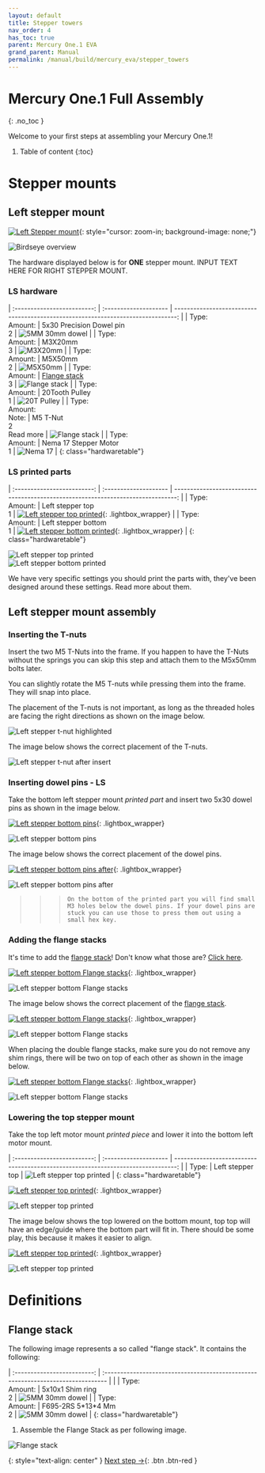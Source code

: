 ```yaml
---
layout: default
title: Stepper towers
nav_order: 4
has_toc: true
parent: Mercury One.1 EVA
grand_parent: Manual
permalink: /manual/build/mercury_eva/stepper_towers
---
```


# Mercury One.1 Full Assembly
{: .no_toc }

Welcome to your first steps at assembling your Mercury One.1!

1. Table of content
{:toc}

# Stepper mounts

## Left stepper mount
[![Left Stepper mount](../../../assets/images/instructions/stepper_mounts_left.png)](#lightbox__item_1){: style="cursor: zoom-in; background-image: none;"}

<div onclick="location.href='#left-stepper-mount';"  id="lightbox__item_1"  class="lightbox__item">
    <div class="lightbox__content">
    <div class="lightbox__titlebar"></div>
        <a href="#left-stepper-mount" class="close"></a>
        <img src="../../../assets/images/instructions/stepper_mounts_left.png" alt="Birdseye overview">
    </div>
</div>

The hardware displayed below is for __ONE__ stepper mount. INPUT TEXT HERE FOR RIGHT STEPPER MOUNT.

### LS hardware

| :-------------------------: | :--------------------       | -------------------------------------------------------------------------------: |
| Type:<br>Amount: | 5x30 Precision Dowel pin<br>2          |     ![5MM 30mm dowel](../../../assets/images/instructions/5x30_dowel_pin.png) |
| Type:<br>Amount: | M3X20mm<br>3                           |     ![M3X20mm](../../../assets/images/instructions/m3x20.png) |
| Type:<br>Amount: | M5X50mm<br>2                           |     ![M5X50mm](../../../assets/images/instructions/m5x50.png) |
| Type:<br>Amount: | [Flange stack](#flange-stack)<br>3     | ![Flange stack](../../../assets/images/instructions/flange_stack.png) |
| Type:<br>Amount: | 20Tooth Pulley<br>1          |     ![20T Pulley](../../../assets/images/instructions/20t_pulley.png) |
| Type:<br>Amount:<br>Note: | M5 T-Nut<br>2<br>Read more    | ![Flange stack](../../../assets/images/instructions/m5_rollin_tnut.png) |
| Type:<br>Amount: | Nema 17 Stepper Motor<br>1                            | ![Nema 17](../../../assets/images/instructions/nema17.png) |
{: class="hardwaretable"}

### LS printed parts

| :-------------------------: | :--------------------       | -------------------------------------------------------------------------------: |
| Type:<br>Amount: | Left stepper top<br>1        |     [![Left stepper top printed](../../../assets/images/instructions/printer_stepper_left_top.png)](#lightbox__item_2){: .lightbox_wrapper} |
| Type:<br>Amount: | Left stepper bottom<br>1     |     [![Left stepper bottom printed](../../../assets/images/instructions/printed_stepper_left_bottom.png)](#lightbox__item_3){: .lightbox_wrapper} |
{: class="hardwaretable"}

<div onclick="location.href='#ls-printed-parts';"  id="lightbox__item_2"  class="lightbox__item">
    <div class="lightbox__content">
    <div class="lightbox__titlebar"></div>
        <a href="#ls-printed-parts" class="close"></a>
        <img src="../../../assets/images/instructions/printer_stepper_left_top.png" alt="Left stepper top printed">
    </div>
</div>

<div onclick="location.href='#ls-printed-parts';"  id="lightbox__item_3"  class="lightbox__item">
    <div class="lightbox__content">
    <div class="lightbox__titlebar"></div>
        <a href="#ls-printed-parts" class="close"></a>
        <img src="../../../assets/images/instructions/printed_stepper_left_bottom.png" alt="Left stepper bottom printed">
    </div>
</div>

We have very specific settings you should print the parts with, they've been designed around these settings. Read more about them.

## Left stepper mount assembly

### Inserting the T-nuts

Insert the two M5 T-Nuts into the frame. If you happen to have the T-Nuts without the springs you can skip this step and attach them to the M5x50mm bolts later.

You can slightly rotate the M5 T-nuts while pressing them into the frame. They will snap into place.

The placement of the T-nuts is not important, as long as the threaded holes are facing the right directions as shown on the image below.

![Left stepper t-nut highlighted](../../../assets/images/instructions/assembly/left_stepper/left_stepper_tnut_highlight.png)

The image below shows the correct placement of the T-nuts.

![Left stepper t-nut after insert](../../../assets/images/instructions/assembly/left_stepper/left_stepper_tnut_after.png)

### Inserting dowel pins - LS

Take the bottom left stepper mount *printed part* and insert two 5x30 dowel pins as shown in the image below.

[![Left stepper bottom pins](../../../assets/images/instructions/assembly/left_stepper/left_stepper_bottom_pins.png)](#lightbox__item_4){: .lightbox_wrapper}


<div onclick="location.href='#inserting-dowel-pins---ls';"  id="lightbox__item_4"  class="lightbox__item">
    <div class="lightbox__content">
    <div class="lightbox__titlebar"></div>
        <a href="#inserting-dowel-pins---ls" class="close"></a>
        <img src="../../../assets/images/instructions/assembly/left_stepper/left_stepper_bottom_pins.png" alt="Left stepper bottom pins">
    </div>
</div>

The image below shows the correct placement of the dowel pins.

[![Left stepper bottom pins after](../../../assets/images/instructions/assembly/left_stepper/left_stepper_bottom_pins_after.png)](#lightbox__item_5){: .lightbox_wrapper}

<div onclick="location.href='#inserting-dowel-pins---ls';"  id="lightbox__item_5"  class="lightbox__item">
    <div class="lightbox__content">
    <div class="lightbox__titlebar"></div>
        <a href="#inserting-dowel-pins---ls" class="close"></a>
        <img src="../../../assets/images/instructions/assembly/left_stepper/left_stepper_bottom_pins_after.png" alt="Left stepper bottom pins after">
    </div>
</div>

>>> ``On the bottom of the printed part you will find small M3 holes below the dowel pins. If your dowel pins are stuck you can use those to press them out using a small hex key.``

### Adding the flange stacks

It's time to add the [flange stack](#flange-stack)! Don't know what those are? [Click here](#flange-stack).

[![Left stepper bottom Flange stacks](../../../assets/images/instructions/assembly/left_stepper/left_stepper_bottom_flange.png)](#lightbox__item_6){: .lightbox_wrapper}

<div onclick="location.href='#adding-the-flange-stacks';"  id="lightbox__item_6"  class="lightbox__item">
    <div class="lightbox__content">
    <div class="lightbox__titlebar"></div>
        <a href="#adding-the-flange-stacks" class="close"></a>
        <img src="../../../assets/images/instructions/assembly/left_stepper/left_stepper_bottom_flange.png" alt="Left stepper bottom Flange stacks">
    </div>
</div>


The image below shows the correct placement of the [flange stack](#flange-stack).

[![Left stepper bottom Flange stacks](../../../assets/images/instructions/assembly/left_stepper/left_stepper_bottom_flange_after.png)](#lightbox__item_7){: .lightbox_wrapper}

<div onclick="location.href='#adding-the-flange-stacks';"  id="lightbox__item_7"  class="lightbox__item">
    <div class="lightbox__content">
    <div class="lightbox__titlebar"></div>
        <a href="#adding-the-flange-stacks" class="close"></a>
        <img src="../../../assets/images/instructions/assembly/left_stepper/left_stepper_bottom_flange_after.png" alt="Left stepper bottom Flange stacks">
    </div>
</div>

When placing the double flange stacks, make sure you do not remove any shim rings, there will be two on top of each other as shown in the image below.

[![Left stepper bottom Flange stacks](../../../assets/images/instructions/assembly/left_stepper/left_stepper_bottom_double_flange.png)](#lightbox__item_8){: .lightbox_wrapper}

<div onclick="location.href='#adding-the-flange-stacks';"  id="lightbox__item_8"  class="lightbox__item">
    <div class="lightbox__content">
    <div class="lightbox__titlebar"></div>
        <a href="#adding-the-flange-stacks" class="close"></a>
        <img src="../../../assets/images/instructions/assembly/left_stepper/left_stepper_bottom_double_flange.png" alt="Left stepper bottom Flange stacks">
    </div>
</div>


### Lowering the top stepper mount

Take the top left motor mount *printed piece* and lower it into the bottom left motor mount.

| :-------------------------: | :--------------------       | -------------------------------------------------------------------------------: |
| Type: | Left stepper top        |     ![Left stepper top printed](../../../assets/images/instructions/printer_stepper_left_top.png) |
{: class="hardwaretable"}

[![Left stepper top printed](../../../assets/images/instructions/assembly/left_stepper/left_stepper_lower_top_print.png)](#lightbox__item_9){: .lightbox_wrapper}

<div onclick="location.href='#lowering-the-top-stepper-mount';"  id="lightbox__item_9"  class="lightbox__item">
    <div class="lightbox__content">
    <div class="lightbox__titlebar"></div>
        <a href="#lowering-the-top-stepper-mount" class="close"></a>
        <img src="../../../assets/images/instructions/assembly/left_stepper/left_stepper_lower_top_print.png" alt="Left stepper top printed">
    </div>
</div>

The image below shows the top lowered on the bottom mount, top top will have an edge/guide where the bottom part will fit in.
There should be some play, this because it makes it easier to align.

[![Left stepper top printed](../../../assets/images/instructions/assembly/left_stepper/left_stepper_lower_top_print_after.png)](#lightbox__item_10){: .lightbox_wrapper}

<div onclick="location.href='#lowering-the-top-stepper-mount';"  id="lightbox__item_10"  class="lightbox__item">
    <div class="lightbox__content">
    <div class="lightbox__titlebar"></div>
        <a href="#lowering-the-top-stepper-mount" class="close"></a>
        <img src="../../../assets/images/instructions/assembly/left_stepper/left_stepper_lower_top_print_after.png" alt="Left stepper top printed">
    </div>
</div>

# Definitions

## Flange stack

The following image represents a so called "flange stack".
It contains the following:


| :-------------------------: | :------------------------------------------------------------------------------- | |
| Type:<br>Amount: | 5x10x1 Shim ring<br>2       |     ![5MM 30mm dowel](../../../assets/images/instructions/m5_10_1_shim.png) |
| Type:<br>Amount: | F695-2RS 5\*13\*4 Mm<br>2       |     ![5MM 30mm dowel](../../../assets/images/instructions/f695_flange_bearing.png) |
{: class="hardwaretable"}

1. Assemble the Flange Stack as per following image.

![Flange stack](../../../assets/images/instructions/flange_stack_exploded.png)

{: style="text-align: center" }
<span class="fs-8">
[Next step &rarr;](/){: .btn .btn-red }
</span>